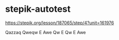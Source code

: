 # stepik-autotest
https://stepik.org/lesson/187065/step/4?unit=161976

Qazzaq
Qweqw
E
Awe
Qw
E
Qw
E
Awe
